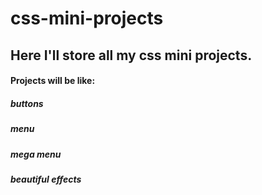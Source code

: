 # css-mini-projects

## Here I'll store all my css mini projects.

#### Projects will be like:

##### buttons
##### menu
##### mega menu
##### beautiful effects
